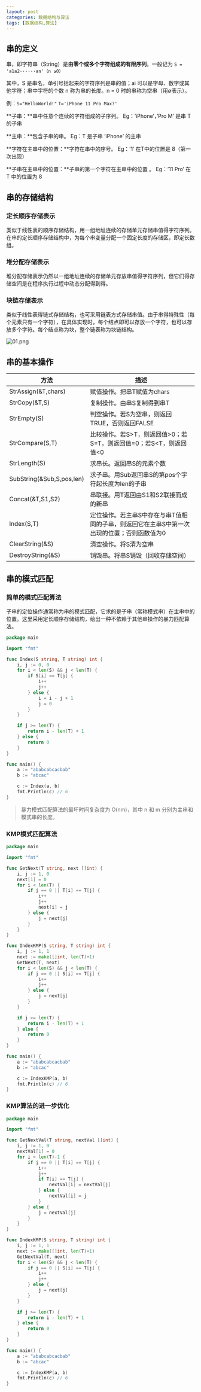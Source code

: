 ```yaml
---
layout: post
categories: 数据结构与算法
tags: [数据结构,算法]
---
```


## 串的定义

串，即字符串（String）是**由零个或多个字符组成的有限序列**。一般记为 `S = 'a1a2······an'（n ≥0）`

其中，S 是串名，单引号括起来的字符序列是串的值；ai 可以是字母、数字或其他字符；串中字符的个数 n 称为串的长度。n = 0 时的串称为空串（用∅表示）。

例：`S="HelloWorld!"` `T='iPhone 11 Pro Max?'`

**子串：**串中任意个连续的字符组成的子序列。 Eg：’iPhone’，’Pro M’ 是串 T 的子串

**主串：**包含子串的串。 Eg：T 是子串 ’iPhone’ 的主串

**字符在主串中的位置：**字符在串中的序号。 Eg：’1’ 在T中的位置是 8（第一次出现）

**子串在主串中的位置：**子串的第一个字符在主串中的位置 。 Eg：’11 Pro’ 在 T 中的位置为 8

## 串的存储结构

### 定长顺序存储表示

类似于线性表的顺序存储结构，用一组地址连续的存储单元存储串值得字符序列。在串的定长顺序存储结构中，为每个串变量分配一个固定长度的存储区，即定长数组。

### 堆分配存储表示

堆分配存储表示仍然以一组地址连续的存储单元存放串值得字符序列，但它们得存储空间是在程序执行过程中动态分配得到得。

### 块链存储表示

类似于线性表得链式存储结构，也可采用链表方式存储串值。由于串得特殊性（每个元素只有一个字符），在具体实现时，每个结点即可以存放一个字符，也可以存放多个字符。每个结点称为块，整个链表称为块链结构。

![01.png](/static/images/20210827/01.png)

## 串的基本操作

| 方法                      | 描述                                                         |
| ------------------------- | ------------------------------------------------------------ |
| StrAssign(&T,chars)       | 赋值操作。把串T赋值为chars                                   |
| StrCopy(&T,S)             | 复制操作。由串S复制得到串T                                   |
| StrEmpty(S)               | 判空操作。若S为空串，则返回TRUE，否则返回FALSE               |
| StrCompare(S,T)           | 比较操作。若S>T，则返回值>0；若S=T，则返回值=0；若S<T，则返回值<0 |
| StrLength(S)              | 求串长。返回串S的元素个数                                    |
| SubString(&Sub,S,pos,len) | 求子串。用Sub返回串S的第pos个字符起长度为len的子串           |
| Concat(&T,S1,S2)          | 串联接。用T返回由S1和S2联接而成的新串                        |
| Index(S,T)                | 定位操作。若主串S中存在与串T值相同的子串，则返回它在主串S中第一次出现的位置；否则函数值为0 |
| ClearString(&S)           | 清空操作。将S清为空串                                        |
| DestroyString(&S)         | 销毁串。将串S销毁（回收存储空间）                            |

## 串的模式匹配

### 简单的模式匹配算法

子串的定位操作通常称为串的模式匹配，它求的是子串（常称模式串）在主串中的位置。这里采用定长顺序存储结构，给出一种不依赖于其他串操作的暴力匹配算法。

```go
package main

import "fmt"

func Index(S string, T string) int {
	i, j := 0, 0
	for i < len(S) && j < len(T) {
		if S[i] == T[j] {
			i++
			j++
		} else {
			i = i - j + 1
			j = 0
		}
	}

	if j >= len(T) {
		return i - len(T) + 1
	} else {
		return 0
	}
}

func main() {
	a := "ababcabcacbab"
	b := "abcac"

	c := Index(a, b)
	fmt.Println(c) // 6
}
```

> 暴力模式匹配算法的最坏时间复杂度为 O(nm)，其中 n 和 m 分别为主串和模式串的长度。

### KMP模式匹配算法

```go
package main

import "fmt"

func GetNext(T string, next []int) {
	i, j := 1, 0
	next[1] = 0
	for i < len(T) {
		if j == 0 || T[i] == T[j] {
			i++
			j++
			next[i] = j
		} else {
			j = next[j]
		}
	}
}

func IndexKMP(S string, T string) int {
	i, j := 1, 1
	next := make([]int, len(T)+1)
	GetNext(T, next)
	for i < len(S) && j < len(T) {
		if j == 0 || S[i] == T[j] {
			i++
			j++
		} else {
			j = next[j]
		}
	}

	if j >= len(T) {
		return i - len(T) + 1
	} else {
		return 0
	}
}

func main() {
	a := "ababcabcacbab"
	b := "abcac"

	c := IndexKMP(a, b)
	fmt.Println(c) // 6
}
```

### KMP算法的进一步优化

```go
package main

import "fmt"

func GetNextVal(T string, nextVal []int) {
	i, j := 1, 0
	nextVal[1] = 0
	for i < len(T)-1 {
		if j == 0 || T[i] == T[j] {
			i++
			j++
			if T[i] == T[j] {
				nextVal[i] = nextVal[j]
			} else {
				nextVal[i] = j
			}
		} else {
			j = nextVal[j]
		}
	}
}

func IndexKMP(S string, T string) int {
	i, j := 1, 1
	next := make([]int, len(T)+1)
	GetNextVal(T, next)
	for i < len(S) && j < len(T) {
		if j == 0 || S[i] == T[j] {
			i++
			j++
		} else {
			j = next[j]
		}
	}

	if j >= len(T) {
		return i - len(T) + 1
	} else {
		return 0
	}
}

func main() {
	a := "ababcabcacbab"
	b := "abcac"

	c := IndexKMP(a, b)
	fmt.Println(c) // 6
}
```